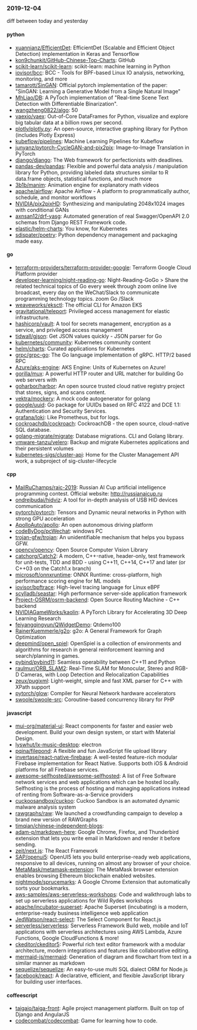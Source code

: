 ### 2019-12-04
diff between today and yesterday

#### python
* [xuannianz/EfficientDet](https://github.com/xuannianz/EfficientDet): EfficientDet (Scalable and Efficient Object Detection) implementation in Keras and Tensorflow
* [kon9chunkit/GitHub-Chinese-Top-Charts](https://github.com/kon9chunkit/GitHub-Chinese-Top-Charts):  GitHub
* [scikit-learn/scikit-learn](https://github.com/scikit-learn/scikit-learn): scikit-learn: machine learning in Python
* [iovisor/bcc](https://github.com/iovisor/bcc): BCC - Tools for BPF-based Linux IO analysis, networking, monitoring, and more
* [tamarott/SinGAN](https://github.com/tamarott/SinGAN): Official pytorch implementation of the paper: "SinGAN: Learning a Generative Model from a Single Natural Image"
* [MhLiao/DB](https://github.com/MhLiao/DB): A PyToch implementation of "Real-time Scene Text Detection with Differentiable Binarization".
* [wangzheng0822/algo](https://github.com/wangzheng0822/algo): 50
* [vaexio/vaex](https://github.com/vaexio/vaex): Out-of-Core DataFrames for Python, visualize and explore big tabular data at a billion rows per second.
* [plotly/plotly.py](https://github.com/plotly/plotly.py): An open-source, interactive graphing library for Python (includes Plotly Express) 
* [kubeflow/pipelines](https://github.com/kubeflow/pipelines): Machine Learning Pipelines for Kubeflow
* [junyanz/pytorch-CycleGAN-and-pix2pix](https://github.com/junyanz/pytorch-CycleGAN-and-pix2pix): Image-to-Image Translation in PyTorch
* [django/django](https://github.com/django/django): The Web framework for perfectionists with deadlines.
* [pandas-dev/pandas](https://github.com/pandas-dev/pandas): Flexible and powerful data analysis / manipulation library for Python, providing labeled data structures similar to R data.frame objects, statistical functions, and much more
* [3b1b/manim](https://github.com/3b1b/manim): Animation engine for explanatory math videos
* [apache/airflow](https://github.com/apache/airflow): Apache Airflow - A platform to programmatically author, schedule, and monitor workflows
* [NVIDIA/pix2pixHD](https://github.com/NVIDIA/pix2pixHD): Synthesizing and manipulating 2048x1024 images with conditional GANs
* [axnsan12/drf-yasg](https://github.com/axnsan12/drf-yasg): Automated generation of real Swagger/OpenAPI 2.0 schemas from Django REST Framework code.
* [elastic/helm-charts](https://github.com/elastic/helm-charts): You know, for Kubernetes
* [sdispater/poetry](https://github.com/sdispater/poetry): Python dependency management and packaging made easy.

#### go
* [terraform-providers/terraform-provider-google](https://github.com/terraform-providers/terraform-provider-google): Terraform Google Cloud Platform provider
* [developer-learning/night-reading-go](https://github.com/developer-learning/night-reading-go): Night-Reading-GoGo  > Share the related technical topics of Go every week through zoom online live broadcast, every day on the WeChat/Slack to communicate programming technology topics.  zoom  Go /Slack 
* [weaveworks/eksctl](https://github.com/weaveworks/eksctl): The official CLI for Amazon EKS
* [gravitational/teleport](https://github.com/gravitational/teleport): Privileged access management for elastic infrastructure.
* [hashicorp/vault](https://github.com/hashicorp/vault): A tool for secrets management, encryption as a service, and privileged access management
* [tidwall/gjson](https://github.com/tidwall/gjson): Get JSON values quickly - JSON parser for Go
* [kubernetes/community](https://github.com/kubernetes/community): Kubernetes community content
* [helm/charts](https://github.com/helm/charts): Curated applications for Kubernetes
* [grpc/grpc-go](https://github.com/grpc/grpc-go): The Go language implementation of gRPC. HTTP/2 based RPC
* [Azure/aks-engine](https://github.com/Azure/aks-engine): AKS Engine: Units of Kubernetes on Azure!
* [gorilla/mux](https://github.com/gorilla/mux): A powerful HTTP router and URL matcher for building Go web servers with 
* [goharbor/harbor](https://github.com/goharbor/harbor): An open source trusted cloud native registry project that stores, signs, and scans content.
* [vektra/mockery](https://github.com/vektra/mockery): A mock code autogenerator for golang
* [google/uuid](https://github.com/google/uuid): Go package for UUIDs based on RFC 4122 and DCE 1.1: Authentication and Security Services.
* [grafana/loki](https://github.com/grafana/loki): Like Prometheus, but for logs.
* [cockroachdb/cockroach](https://github.com/cockroachdb/cockroach): CockroachDB - the open source, cloud-native SQL database.
* [golang-migrate/migrate](https://github.com/golang-migrate/migrate): Database migrations. CLI and Golang library.
* [vmware-tanzu/velero](https://github.com/vmware-tanzu/velero): Backup and migrate Kubernetes applications and their persistent volumes
* [kubernetes-sigs/cluster-api](https://github.com/kubernetes-sigs/cluster-api): Home for the Cluster Management API work, a subproject of sig-cluster-lifecycle

#### cpp
* [MailRuChamps/raic-2019](https://github.com/MailRuChamps/raic-2019): Russian AI Cup  artificial intelligence programming contest. Official website: http://russianaicup.ru
* [ondrejbudai/hidviz](https://github.com/ondrejbudai/hidviz): A tool for in-depth analysis of USB HID devices communication
* [pytorch/pytorch](https://github.com/pytorch/pytorch): Tensors and Dynamic neural networks in Python with strong GPU acceleration
* [ApolloAuto/apollo](https://github.com/ApolloAuto/apollo): An open autonomous driving platform
* [codeByDog/pcWechat](https://github.com/codeByDog/pcWechat): windows PC
* [trojan-gfw/trojan](https://github.com/trojan-gfw/trojan): An unidentifiable mechanism that helps you bypass GFW.
* [opencv/opencv](https://github.com/opencv/opencv): Open Source Computer Vision Library
* [catchorg/Catch2](https://github.com/catchorg/Catch2): A modern, C++-native, header-only, test framework for unit-tests, TDD and BDD - using C++11, C++14, C++17 and later (or C++03 on the Catch1.x branch)
* [microsoft/onnxruntime](https://github.com/microsoft/onnxruntime): ONNX Runtime: cross-platform, high performance scoring engine for ML models
* [iovisor/bpftrace](https://github.com/iovisor/bpftrace): High-level tracing language for Linux eBPF
* [scylladb/seastar](https://github.com/scylladb/seastar): High performance server-side application framework
* [Project-OSRM/osrm-backend](https://github.com/Project-OSRM/osrm-backend): Open Source Routing Machine - C++ backend
* [NVIDIAGameWorks/kaolin](https://github.com/NVIDIAGameWorks/kaolin): A PyTorch Library for Accelerating 3D Deep Learning Research
* [feiyangqingyun/QWidgetDemo](https://github.com/feiyangqingyun/QWidgetDemo): Qtdemo100
* [RainerKuemmerle/g2o](https://github.com/RainerKuemmerle/g2o): g2o: A General Framework for Graph Optimization
* [deepmind/open_spiel](https://github.com/deepmind/open_spiel): OpenSpiel is a collection of environments and algorithms for research in general reinforcement learning and search/planning in games.
* [pybind/pybind11](https://github.com/pybind/pybind11): Seamless operability between C++11 and Python
* [raulmur/ORB_SLAM2](https://github.com/raulmur/ORB_SLAM2): Real-Time SLAM for Monocular, Stereo and RGB-D Cameras, with Loop Detection and Relocalization Capabilities
* [zeux/pugixml](https://github.com/zeux/pugixml): Light-weight, simple and fast XML parser for C++ with XPath support
* [pytorch/glow](https://github.com/pytorch/glow): Compiler for Neural Network hardware accelerators
* [swoole/swoole-src](https://github.com/swoole/swoole-src):  Coroutine-based concurrency library for PHP

#### javascript
* [mui-org/material-ui](https://github.com/mui-org/material-ui): React components for faster and easier web development. Build your own design system, or start with Material Design.
* [lyswhut/lx-music-desktop](https://github.com/lyswhut/lx-music-desktop):  electron 
* [pqina/filepond](https://github.com/pqina/filepond):  A flexible and fun JavaScript file upload library
* [invertase/react-native-firebase](https://github.com/invertase/react-native-firebase):  A well-tested feature-rich modular Firebase implementation for React Native. Supports both iOS & Android platforms for all Firebase services.
* [awesome-selfhosted/awesome-selfhosted](https://github.com/awesome-selfhosted/awesome-selfhosted): A list of Free Software network services and web applications which can be hosted locally. Selfhosting is the process of hosting and managing applications instead of renting from Software-as-a-Service providers
* [cuckoosandbox/cuckoo](https://github.com/cuckoosandbox/cuckoo): Cuckoo Sandbox is an automated dynamic malware analysis system
* [rawgraphs/raw](https://github.com/rawgraphs/raw): We launched a crowdfunding campaign to develop a brand new version of RAWGraphs
* [timqian/chinese-independent-blogs](https://github.com/timqian/chinese-independent-blogs): 
* [adam-p/markdown-here](https://github.com/adam-p/markdown-here): Google Chrome, Firefox, and Thunderbird extension that lets you write email in Markdown and render it before sending.
* [zeit/next.js](https://github.com/zeit/next.js): The React Framework
* [SAP/openui5](https://github.com/SAP/openui5): OpenUI5 lets you build enterprise-ready web applications, responsive to all devices, running on almost any browser of your choice.
* [MetaMask/metamask-extension](https://github.com/MetaMask/metamask-extension):   The MetaMask browser extension enables browsing Ethereum blockchain enabled websites.
* [nightmode/sprucemarks](https://github.com/nightmode/sprucemarks): A Google Chrome Extension that automatically sorts your bookmarks.
* [aws-samples/aws-serverless-workshops](https://github.com/aws-samples/aws-serverless-workshops): Code and walkthrough labs to set up serverless applications for Wild Rydes workshops
* [apache/incubator-superset](https://github.com/apache/incubator-superset): Apache Superset (incubating) is a modern, enterprise-ready business intelligence web application
* [JedWatson/react-select](https://github.com/JedWatson/react-select): The Select Component for React.js
* [serverless/serverless](https://github.com/serverless/serverless): Serverless Framework  Build web, mobile and IoT applications with serverless architectures using AWS Lambda, Azure Functions, Google CloudFunctions & more! 
* [ckeditor/ckeditor5](https://github.com/ckeditor/ckeditor5): Powerful rich text editor framework with a modular architecture, modern integrations and features like collaborative editing.
* [mermaid-js/mermaid](https://github.com/mermaid-js/mermaid): Generation of diagram and flowchart from text in a similar manner as markdown
* [sequelize/sequelize](https://github.com/sequelize/sequelize): An easy-to-use multi SQL dialect ORM for Node.js
* [facebook/react](https://github.com/facebook/react): A declarative, efficient, and flexible JavaScript library for building user interfaces.

#### coffeescript
* [taigaio/taiga-front](https://github.com/taigaio/taiga-front): Agile project management platform. Built on top of Django and AngularJS
* [codecombat/codecombat](https://github.com/codecombat/codecombat): Game for learning how to code.
